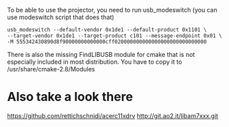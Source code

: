 To be able to use the projector, you need to run usb\_modeswitch (you can use
modeswitch script that does that)

	usb_modeswitch --default-vendor 0x1de1 --default-product 0x1101 \
	--target-vendor 0x1de1 --target-product c101 --message-endpoint 0x01 \
	-M 555342430890d8f90000000000000cff020000000000000000000000000000

There is also the missing FindLIBUSB module for cmake that is not especially
included in most distribution. You have to copy it to /usr/share/cmake-2.8/Modules


Also take a look there
======================

https://github.com/rettichschnidi/acerc11xdrv
http://git.ao2.it/libam7xxx.git


